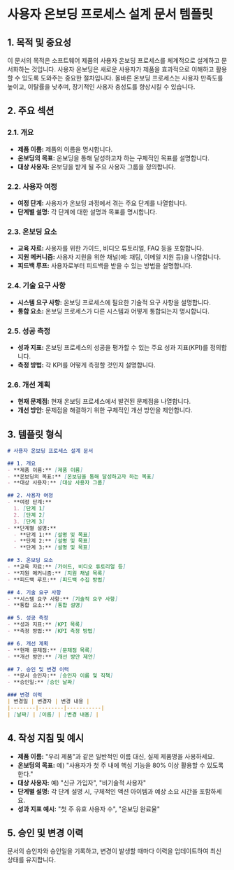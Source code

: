 # 사용자 온보딩 프로세스 설계 문서 템플릿

## 1. 목적 및 중요성

이 문서의 목적은 소프트웨어 제품의 사용자 온보딩 프로세스를 체계적으로 설계하고 문서화하는 것입니다. 사용자 온보딩은 새로운 사용자가 제품을 효과적으로 이해하고 활용할 수 있도록 도와주는 중요한 절차입니다. 올바른 온보딩 프로세스는 사용자 만족도를 높이고, 이탈률을 낮추며, 장기적인 사용자 충성도를 향상시킬 수 있습니다.

## 2. 주요 섹션

### 2.1. 개요

- **제품 이름:** 제품의 이름을 명시합니다.
- **온보딩의 목표:** 온보딩을 통해 달성하고자 하는 구체적인 목표를 설명합니다.
- **대상 사용자:** 온보딩을 받게 될 주요 사용자 그룹을 정의합니다.

### 2.2. 사용자 여정

- **여정 단계:** 사용자가 온보딩 과정에서 겪는 주요 단계를 나열합니다.
- **단계별 설명:** 각 단계에 대한 설명과 목표를 명시합니다.

### 2.3. 온보딩 요소

- **교육 자료:** 사용자를 위한 가이드, 비디오 튜토리얼, FAQ 등을 포함합니다.
- **지원 메커니즘:** 사용자 지원을 위한 채널(예: 채팅, 이메일 지원 등)을 나열합니다.
- **피드백 루프:** 사용자로부터 피드백을 받을 수 있는 방법을 설명합니다.

### 2.4. 기술 요구 사항

- **시스템 요구 사항:** 온보딩 프로세스에 필요한 기술적 요구 사항을 설명합니다.
- **통합 요소:** 온보딩 프로세스가 다른 시스템과 어떻게 통합되는지 명시합니다.

### 2.5. 성공 측정

- **성과 지표:** 온보딩 프로세스의 성공을 평가할 수 있는 주요 성과 지표(KPI)를 정의합니다.
- **측정 방법:** 각 KPI를 어떻게 측정할 것인지 설명합니다.

### 2.6. 개선 계획

- **현재 문제점:** 현재 온보딩 프로세스에서 발견된 문제점을 나열합니다.
- **개선 방안:** 문제점을 해결하기 위한 구체적인 개선 방안을 제안합니다.

## 3. 템플릿 형식

```markdown
# 사용자 온보딩 프로세스 설계 문서

## 1. 개요
- **제품 이름:** [제품 이름]
- **온보딩의 목표:** [온보딩을 통해 달성하고자 하는 목표]
- **대상 사용자:** [대상 사용자 그룹]

## 2. 사용자 여정
- **여정 단계:**
  1. [단계 1]
  2. [단계 2]
  3. [단계 3]
- **단계별 설명:**
  - **단계 1:** [설명 및 목표]
  - **단계 2:** [설명 및 목표]
  - **단계 3:** [설명 및 목표]

## 3. 온보딩 요소
- **교육 자료:** [가이드, 비디오 튜토리얼 등]
- **지원 메커니즘:** [지원 채널 목록]
- **피드백 루프:** [피드백 수집 방법]

## 4. 기술 요구 사항
- **시스템 요구 사항:** [기술적 요구 사항]
- **통합 요소:** [통합 설명]

## 5. 성공 측정
- **성과 지표:** [KPI 목록]
- **측정 방법:** [KPI 측정 방법]

## 6. 개선 계획
- **현재 문제점:** [문제점 목록]
- **개선 방안:** [개선 방안 제안]

## 7. 승인 및 변경 이력
- **문서 승인자:** [승인자 이름 및 직책]
- **승인일:** [승인 날짜]

### 변경 이력
| 변경일 | 변경자 | 변경 내용 |
|--------|--------|-----------|
| [날짜] | [이름] | [변경 내용] |
```

## 4. 작성 지침 및 예시

- **제품 이름:** "우리 제품"과 같은 일반적인 이름 대신, 실제 제품명을 사용하세요.
- **온보딩의 목표:** 예) "사용자가 첫 주 내에 핵심 기능을 80% 이상 활용할 수 있도록 한다."
- **대상 사용자:** 예) "신규 가입자", "비기술적 사용자"
- **단계별 설명:** 각 단계 설명 시, 구체적인 액션 아이템과 예상 소요 시간을 포함하세요.
- **성과 지표 예시:** "첫 주 유효 사용자 수", "온보딩 완료율"

## 5. 승인 및 변경 이력

문서의 승인자와 승인일을 기록하고, 변경이 발생할 때마다 이력을 업데이트하여 최신 상태를 유지합니다.